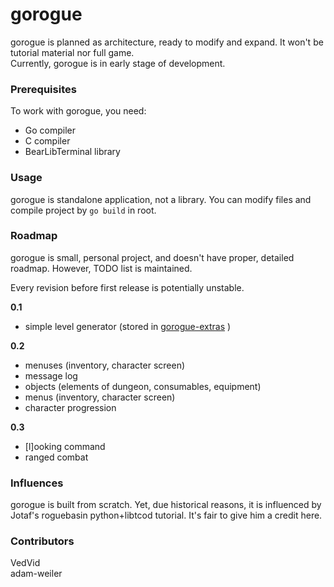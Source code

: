 # gorogue

gorogue is planned as architecture, ready to modify and expand. It won't be tutorial material nor full game.  
Currently, gorogue is in early stage of development.

### Prerequisites

To work with gorogue, you need:  
 - Go compiler  
 - C compiler  
 - BearLibTerminal library  

### Usage

gorogue is standalone application, not a library. You can modify files and compile project by `go build` in root.

### Roadmap

gorogue is small, personal project, and doesn't have proper, detailed roadmap. However, TODO list is maintained.

Every revision before first release is potentially unstable.

**0.1**  
- simple level generator (stored in [gorogue-extras](https://github.com/VedVid/gorogue-extras) )

**0.2**  
- menuses (inventory, character screen)  
- message log  
- objects (elements of dungeon, consumables, equipment)  
- menus (inventory, character screen)
- character progression

**0.3**  
- [l]ooking command  
- ranged combat  

### Influences

gorogue is built from scratch. Yet, due historical reasons, it is influenced by Jotaf's roguebasin python+libtcod tutorial. It's fair to give him a credit here.

### Contributors

VedVid  
adam-weiler
